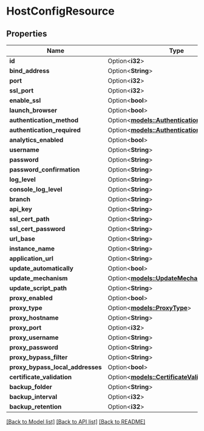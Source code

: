 # HostConfigResource

## Properties

Name | Type | Description | Notes
------------ | ------------- | ------------- | -------------
**id** | Option<**i32**> |  | [optional]
**bind_address** | Option<**String**> |  | [optional]
**port** | Option<**i32**> |  | [optional]
**ssl_port** | Option<**i32**> |  | [optional]
**enable_ssl** | Option<**bool**> |  | [optional]
**launch_browser** | Option<**bool**> |  | [optional]
**authentication_method** | Option<[**models::AuthenticationType**](AuthenticationType.md)> |  | [optional]
**authentication_required** | Option<[**models::AuthenticationRequiredType**](AuthenticationRequiredType.md)> |  | [optional]
**analytics_enabled** | Option<**bool**> |  | [optional]
**username** | Option<**String**> |  | [optional]
**password** | Option<**String**> |  | [optional]
**password_confirmation** | Option<**String**> |  | [optional]
**log_level** | Option<**String**> |  | [optional]
**console_log_level** | Option<**String**> |  | [optional]
**branch** | Option<**String**> |  | [optional]
**api_key** | Option<**String**> |  | [optional]
**ssl_cert_path** | Option<**String**> |  | [optional]
**ssl_cert_password** | Option<**String**> |  | [optional]
**url_base** | Option<**String**> |  | [optional]
**instance_name** | Option<**String**> |  | [optional]
**application_url** | Option<**String**> |  | [optional]
**update_automatically** | Option<**bool**> |  | [optional]
**update_mechanism** | Option<[**models::UpdateMechanism**](UpdateMechanism.md)> |  | [optional]
**update_script_path** | Option<**String**> |  | [optional]
**proxy_enabled** | Option<**bool**> |  | [optional]
**proxy_type** | Option<[**models::ProxyType**](ProxyType.md)> |  | [optional]
**proxy_hostname** | Option<**String**> |  | [optional]
**proxy_port** | Option<**i32**> |  | [optional]
**proxy_username** | Option<**String**> |  | [optional]
**proxy_password** | Option<**String**> |  | [optional]
**proxy_bypass_filter** | Option<**String**> |  | [optional]
**proxy_bypass_local_addresses** | Option<**bool**> |  | [optional]
**certificate_validation** | Option<[**models::CertificateValidationType**](CertificateValidationType.md)> |  | [optional]
**backup_folder** | Option<**String**> |  | [optional]
**backup_interval** | Option<**i32**> |  | [optional]
**backup_retention** | Option<**i32**> |  | [optional]

[[Back to Model list]](../README.md#documentation-for-models) [[Back to API list]](../README.md#documentation-for-api-endpoints) [[Back to README]](../README.md)


